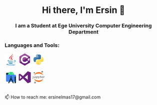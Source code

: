 <h1 align="center">Hi there, I'm Ersin 👋</h1>
<h3 align="center">I am a Student at Ege University Computer Engineering Department</h3>
<h3 align="left">Languages and Tools:</h3>
<p>
<img src="https://github.com/devicons/devicon/blob/master/icons/java/java-original.svg" alt="java" width="40" height="40"/>
<img src="https://github.com/devicons/devicon/blob/master/icons/csharp/csharp-original.svg" alt="csharp" width="40" height="40"/> 
<img src="https://github.com/devicons/devicon/blob/master/icons/python/python-original.svg" alt="python" width="40" height="40"/></p>
<p>
<img src="https://github.com/devicons/devicon/blob/master/icons/androidstudio/androidstudio-original.svg" alt="android studio" width="40" height="40"/>
<img src="https://github.com/devicons/devicon/blob/master/icons/visualstudio/visualstudio-plain.svg" alt="visual studio" width="40" height="40"/>
<img src="https://github.com/devicons/devicon/blob/master/icons/jupyter/jupyter-original-wordmark.svg" alt="jupyter" width="40" height="40"/>
</p>
<br>
📫 How to reach me: ersinelmas17@gmail.com
<!--
**ErsinElmas/ErsinElmas** is a ✨ _special_ ✨ repository because its `README.md` (this file) appears on your GitHub profile.

Here are some ideas to get you started:

- 🔭 I’m currently working on 
- 🌱 I’m currently learning ...
- 👯 I’m looking to collaborate on ...
- 🤔 I’m looking for help with ...
- 💬 Ask me about ...
📫 How to reach me: ersinelmas17@gmail.com
- 😄 Pronouns: ...
- ⚡ Fun fact: ...
-->
